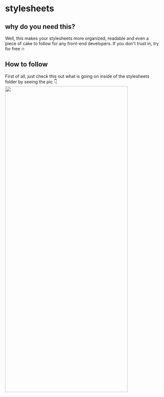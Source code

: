 # stylesheets
## why do you need this?
Well, this makes your stylesheets more organized, readable and even a piece of cake to follow for any front-end developers. 
If you don't trust in, try for free :fire:
## How to follow
First of all, just check this out what is going on inside of the stylesheets folder by seeing the pic  :point_down:
<br/>
<img src="https://user-images.githubusercontent.com/95647896/162169281-f7dc96b1-e297-485d-8f78-9d8d5e5bd721.png" width="400" height="1000">
